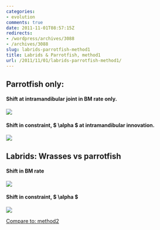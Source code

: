 ```yaml
---
categories:
- evolution
comments: true
date: 2011-11-01T08:57:15Z
redirects:
- /wordpress/archives/3088
- /archives/3088
slug: labrids-parrotfish-method1
title: Labrids & Parrotfish, method1
url: /2011/11/01/labrids-parrotfish-method1/
---
```


## Parrotfish only:




#### Shift at intramandibular joint in BM rate only.


![]( http://farm7.staticflickr.com/6234/6302854244_cef4375e8d_o.png )



#### Shift in constraint, $ \alpha $ at intramandibular innovation.


![]( http://farm7.staticflickr.com/6035/6301572694_8edc13de2a_o.png )



## Labrids: Wrasses vs parrotfish




#### Shift in BM rate


![]( http://farm7.staticflickr.com/6039/6301602946_3042af8c2a_o.png )



#### Shift in constraint, $ \alpha $


![]( http://farm7.staticflickr.com/6019/6301145351_d26cea9902_o.png )


[Compare to: method2](http://www.carlboettiger.info/archives/3037)
